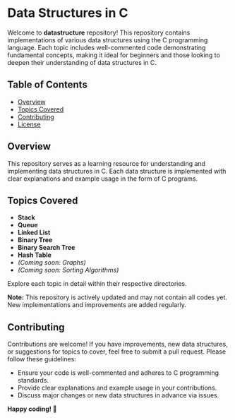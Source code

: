 # Data Structures in C

Welcome to **datastructure** repository! This repository contains implementations of various data structures using the C programming language. Each topic includes well-commented code demonstrating fundamental concepts, making it ideal for beginners and those looking to deepen their understanding of data structures in C.

## Table of Contents

- [Overview](#overview)
- [Topics Covered](#topics-covered)
- [Contributing](#contributing)
- [License](#license)

## Overview

This repository serves as a learning resource for understanding and implementing data structures in C. Each data structure is implemented with clear explanations and example usage in the form of C programs.

## Topics Covered

- **Stack**
- **Queue**
- **Linked List**
- **Binary Tree**
- **Binary Search Tree**
- **Hash Table**
- *(Coming soon: Graphs)*
- *(Coming soon: Sorting Algorithms)*

Explore each topic in detail within their respective directories.

**Note:** This repository is actively updated and may not contain all codes yet. New implementations and improvements are added regularly.

## Contributing

Contributions are welcome! If you have improvements, new data structures, or suggestions for topics to cover, feel free to submit a pull request. Please follow these guidelines:
- Ensure your code is well-commented and adheres to C programming standards.
- Provide clear explanations and example usage in your contributions.
- Discuss major changes or new data structures in advance via issues.


**Happy coding! 🚀**
